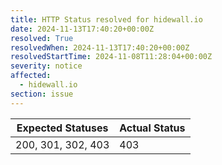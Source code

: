 ```yaml
---
title: HTTP Status resolved for hidewall.io
date: 2024-11-13T17:40:20+00:00Z
resolved: True
resolvedWhen: 2024-11-13T17:40:20+00:00Z
resolvedStartTime: 2024-11-08T11:28:04+00:00Z
severity: notice
affected:
  - hidewall.io
section: issue
---
```


| Expected Statuses | Actual Status  |
|-------------------|----------------|
| 200, 301, 302, 403 | 403 |
